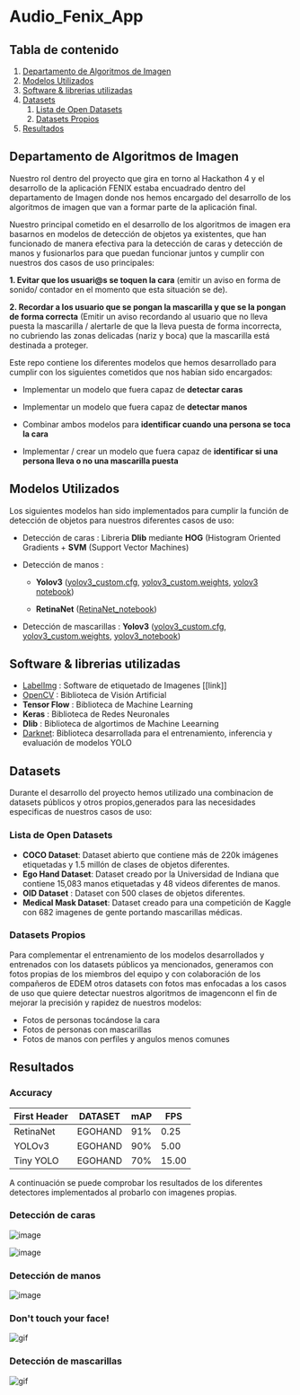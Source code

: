 # Audio_Fenix_App

## Tabla de contenido

1. [Departamento de Algoritmos de Imagen](#departamento)
2. [Modelos Utilizados](#modelos)
3. [Software & librerias utilizadas](#software)
4. [Datasets](#datasets)
    1. [Lista de Open Datasets](#opendata)
    2. [Datasets Propios](#customdata)
5. [Resultados](#resultados)


## Departamento de Algoritmos de Imagen <a name="departamento"></a>

Nuestro rol dentro del proyecto que gira en torno al Hackathon 4 y el desarrollo de la aplicación FENIX estaba encuadrado dentro del departamento de Imagen donde nos hemos encargado del desarrollo de los algoritmos de imagen que van a formar parte de la aplicación final. 

Nuestro principal cometido en el desarrollo de los algoritmos de imagen era basarnos en modelos de detección de objetos ya existentes, que han funcionado de manera efectiva para la detección de caras y detección de manos y fusionarlos para que puedan funcionar juntos y cumplir con nuestros dos casos de uso principales:
 
**1. Evitar que los usuari@s se toquen la cara** (emitir un aviso en forma de sonido/ contador en el momento que esta situación se de).
 
**2. Recordar a los usuario que se pongan la mascarilla y que se la pongan de forma correcta** (Emitir un aviso recordando al usuario que no lleva puesta la mascarilla / alertarle de que la lleva puesta de forma incorrecta, no cubriendo las zonas delicadas (nariz y boca) que la mascarilla está destinada a proteger.
 
Este repo contiene los diferentes modelos que hemos desarrollado para cumplir con los siguientes cometidos que nos habían sido encargados:

* Implementar un modelo que fuera capaz de **detectar caras**
 
* Implementar un modelo que fuera capaz de **detectar manos**
 
* Combinar ambos modelos para **identificar cuando una persona se toca la cara**
 
* Implementar / crear un modelo que fuera capaz de **identificar si una persona lleva o no una mascarilla puesta**

## Modelos Utilizados <a name="modelos"></a>

Los siguientes modelos han sido implementados para cumplir la función de detección de objetos para nuestros diferentes casos de uso:

* Detección de caras : Libreria **Dlib** mediante **HOG** (Histogram Oriented Gradients + **SVM** (Support Vector Machines)
* Detección de manos : 
    - **Yolov3** ([yolov3_custom.cfg](https://drive.google.com/file/d/1-a38MrTHHTl9yyyZEwBdl4la8PEYFsXG/view?usp=sharing),  [yolov3_custom.weights](https://drive.google.com/open?id=1pg6S0rmhrcFV01EED9tgHnPo8yuNdxQ4), [yolov3 notebook](https://github.com/diecalsa-EDEM/FenixCV/blob/facialDetection/1.Training/Train_YOLOv3.ipynb))

    - **RetinaNet** ([RetinaNet_notebook](https://github.com/diecalsa-EDEM/FenixCV/blob/facialDetection/1.Training/Train_Retinanet_Salim.ipynb))

* Detección de mascarillas : **Yolov3** ([yolov3_custom.cfg](https://drive.google.com/open?id=1CK-jXpu0Op8wOYJchklCD4I2YuLT91iG), [yolov3_custom.weights](https://drive.google.com/open?id=1i7vTsoPTx3UUIefgmco5MRHDgg6Nq9hI), [yolov3_notebook](https://drive.google.com/open?id=1nUwsYnNTgkRei3AhK1AVCWDSHiQOBsdP))



## Software & librerias utilizadas <a name="software"></a>

* [LabelImg](https://github.com/tzutalin/labelImg) : Software de etiquetado de Imagenes [[link]]
* [OpenCV](https://github.com/opencv/opencv) : Biblioteca de Visión Artificial
* **Tensor Flow** : Biblioteca de Machine Learning
* **Keras** : Biblioteca de Redes Neuronales
* **Dlib** : Biblioteca de algortimos de Machine Leearning
* [Darknet](https://github.com/AlexeyAB/darknet): Biblioteca desarrollada para el entrenamiento, inferencia y evaluación de modelos YOLO 

## Datasets <a name="datasets"></a>

Durante el desarrollo del proyecto hemos utilizado una combinacion de datasets públicos y otros propios,generados para las necesidades especificas de nuestros casos de uso:

### Lista de Open Datasets <a name="opendata"></a>

* **COCO Dataset**: Dataset abierto que contiene más de 220k imágenes etiquetadas y 1.5 millón de clases de objetos diferentes.
* **Ego Hand Dataset**: Dataset creado por la Universidad de Indiana que contiene 15,083 manos etiquetadas y 48 videos diferentes de manos.
* **OID Dataset** : Dataset con 500 clases de objetos diferentes.
* **Medical Mask Dataset**: Dataset creado para una competición de Kaggle con 682 imagenes de gente portando mascarillas médicas.

### Datasets Propios <a name="customdata"></a>

Para complementar el entrenamiento de los modelos desarrollados y entrenados con los datasets públicos ya mencionados, generamos con fotos propias de los miembros del equipo y con colaboración de los compañeros de EDEM otros datasets con fotos mas enfocadas a los casos de uso que quiere detectar nuestros algoritmos de imagenconn el fin de mejorar la precisión y rapidez de nuestros modelos:

* Fotos de personas tocándose la cara
* Fotos de personas con mascarillas
* Fotos de manos con perfiles y angulos menos comunes


## Resultados <a name="resultados"></a>

### Accuracy 

| First Header  |    DATASET    |       mAP     |       FPS     | 
| ------------- | ------------- | ------------- | ------------- |
| RetinaNet     |    EGOHAND    |      91%      |      0.25     |
| YOLOv3        |    EGOHAND    |      90%      |      5.00     |
| Tiny YOLO     |    EGOHAND    |      70%      |      15.00    |

A continuación se puede comprobar los resultados de los diferentes detectores implementados al probarlo con imagenes propias.

### Detección de caras

![image](https://github.com/diecalsa-EDEM/FenixCV/blob/facialDetection/src/cara.jpeg)

![image](https://github.com/diecalsa-EDEM/FenixCV/blob/facialDetection/src/face-salim.jpeg)

### Detección de manos

![image](https://github.com/diecalsa-EDEM/FenixCV/blob/facialDetection/src/mano.jpeg)


### Don't touch your face!

![gif](https://github.com/diecalsa-EDEM/FenixCV/blob/facialDetection/src/DontTouchYourFace.gif)


### Detección de mascarillas

![gif](https://github.com/diecalsa-EDEM/FenixCV/blob/facialDetection/src/MaskDetection.gif)
